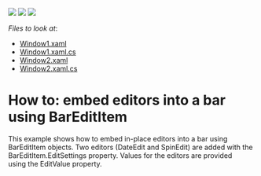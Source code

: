 <!-- default badges list -->
![](https://img.shields.io/endpoint?url=https://codecentral.devexpress.com/api/v1/VersionRange/128641026/14.2.5%2B)
[![](https://img.shields.io/badge/Open_in_DevExpress_Support_Center-FF7200?style=flat-square&logo=DevExpress&logoColor=white)](https://supportcenter.devexpress.com/ticket/details/E1549)
[![](https://img.shields.io/badge/📖_How_to_use_DevExpress_Examples-e9f6fc?style=flat-square)](https://docs.devexpress.com/GeneralInformation/403183)
<!-- default badges end -->
<!-- default file list -->
*Files to look at*:

* [Window1.xaml](./CS/CreateBarEditItems/Window1.xaml)
* [Window1.xaml.cs](./CS/CreateBarEditItems/Window1.xaml.cs)
* [Window2.xaml](./CS/CreateBarEditItems/Window2.xaml)
* [Window2.xaml.cs](./CS/CreateBarEditItems/Window2.xaml.cs)
<!-- default file list end -->
# How to: embed editors into a bar using BarEditItem


<p>This example shows how to embed in-place editors into a bar using BarEditItem objects. Two editors (DateEdit and SpinEdit) are added with the BarEditItem.EditSettings property. Values for the editors are provided using the EditValue property.</p>

<br/>



